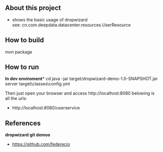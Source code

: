 About this project
-----------
- shows the basic usage of dropwizard  
    see: cn.com.deepdata.datacenter.resources.UserResource


How to build
-----------
mvn package


How to run
-----------

**In dev enviroment***
    cd <project>
    java -jar target/dropwizard-demo-1.0-SNAPSHOT.jar server target\classes\config.yml

Then just open your browser and access http://localhost:8080 belowing is all the urls:
- http://localhost:8080/userservice
  
References
-------------

**dropwizard git demos**
- https://github.com/federecio